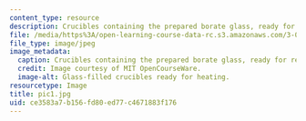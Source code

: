 ```yaml
---
content_type: resource
description: Crucibles containing the prepared borate glass, ready for reheating.
file: /media/https%3A/open-learning-course-data-rc.s3.amazonaws.com/3-014-materials-laboratory-fall-2006/ce3583a7b156fd80ed77c4671883f176_pic1.jpg
file_type: image/jpeg
image_metadata:
  caption: Crucibles containing the prepared borate glass, ready for reheating.
  credit: Image courtesy of MIT OpenCourseWare.
  image-alt: Glass-filled crucibles ready for heating.
resourcetype: Image
title: pic1.jpg
uid: ce3583a7-b156-fd80-ed77-c4671883f176
---
```


